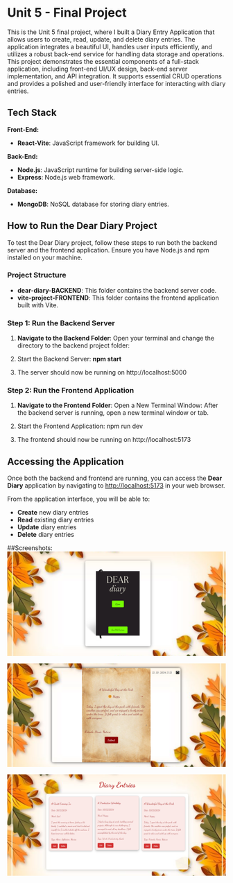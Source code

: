 # Unit 5 - Final Project

This is the Unit 5 final project, where I built a Diary Entry Application that allows users to create, read, update, and delete diary entries. The application integrates a beautiful UI, handles user inputs efficiently, and utilizes a robust back-end service for handling data storage and operations. This project demonstrates the essential components of a full-stack application, including front-end UI/UX design, back-end server implementation, and API integration. It supports essential CRUD operations and provides a polished and user-friendly interface for interacting with diary entries.

## Tech Stack

**Front-End:**
- **React-Vite**: JavaScript framework for building UI.

**Back-End:**
- **Node.js**: JavaScript runtime for building server-side logic.
- **Express**: Node.js web framework.

**Database:**
- **MongoDB**: NoSQL database for storing diary entries.

## How to Run the Dear Diary Project

To test the Dear Diary project, follow these steps to run both the backend server and the frontend application. Ensure you have Node.js and npm installed on your machine.

### Project Structure
- **dear-diary-BACKEND**: This folder contains the backend server code.
- **vite-project-FRONTEND**: This folder contains the frontend application built with Vite.

### Step 1: Run the Backend Server

1. **Navigate to the Backend Folder**: 
   Open your terminal and change the directory to the backend project folder:
    
2. Start the Backend Server: **npm start**
3. The server should now be running on http://localhost:5000
   

### Step 2: Run the Frontend Application

1. **Navigate to the Frontend Folder**:
    Open a New Terminal Window: After the backend server is running, open a new terminal window or tab. 

2. Start the Frontend Application: npm run dev
3. The frontend should now be running on http://localhost:5173




## Accessing the Application

Once both the backend and frontend are running, you can access the **Dear Diary** application by navigating to [http://localhost:5173](http://localhost:5173) in your web browser. 

From the application interface, you will be able to:
- **Create** new diary entries
- **Read** existing diary entries
- **Update** diary entries
- **Delete** diary entries


##Screenshots:
![alt text](image.png)

![alt text](image-1.png)

![alt text](image-2.png)









